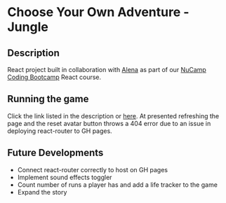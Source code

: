 # Choose Your Own Adventure - Jungle 
## Description
React project built in collaboration with [Alena](https://github.com/AlenaSG) as part of our [NuCamp Coding Bootcamp](https://www.nucamp.co/home) React course.

## Running the game
Click the link listed in the description or [here](https://sophiemcgarity.github.io/junglegame-react/). At presented refreshing the page and the reset avatar button throws a 404 error due to an issue in deploying react-router to GH pages. 

## Future Developments
- Connect react-router correctly to host on GH pages
- Implement sound effects toggler
- Count number of runs a player has and add a life tracker to the game
- Expand the story
